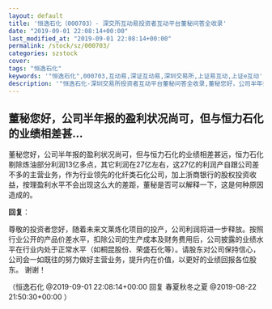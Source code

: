 ```yaml
---
layout: default
title: '恒逸石化（000703）- 深交所互动易投资者互动平台董秘问答全收录'
date: "2019-09-01 22:08:14+00:00"
last_modified_at: "2019-09-01 22:08:14+00:00"
permalink: /stock/sz/000703/
categories: szstock
cover: 
tags: "恒逸石化"
keywords: '"恒逸石化",000703,互动易,深证互动易,深圳交易所,上证易互动,上证e互动'
description: '"恒逸石化-深圳交易所投资者互动平台董秘问答全收录,董秘您好，公司半年报的盈利状况尚可，但与恒力石化的业绩相差甚远，恒力石化剔除炼油部分利润13亿多点，其它利润在27亿左右，这27亿的利润产自跟公司差不多的主营业务，作为行业领先的化纤类石化公司，加上浙商银行的股权投资收益，按理盈利水平不会出现这么大的差距，董秘是否可以解释一下，这是何种原因造成的。"'
---
```


## 董秘您好，公司半年报的盈利状况尚可，但与恒力石化的业绩相差甚...

董秘您好，公司半年报的盈利状况尚可，但与恒力石化的业绩相差甚远，恒力石化剔除炼油部分利润13亿多点，其它利润在27亿左右，这27亿的利润产自跟公司差不多的主营业务，作为行业领先的化纤类石化公司，加上浙商银行的股权投资收益，按理盈利水平不会出现这么大的差距，董秘是否可以解释一下，这是何种原因造成的。

**回复**：

尊敬的投资者您好，随着未来文莱炼化项目的投产，公司利润将进一步释放。按照行业公开的产品价差水平，扣除公司的生产成本及财务费用后，公司披露的业绩水平在行业内处于正常水平（如桐昆股份、荣盛石化等）。请股东对公司保持信心，公司会一如既往的努力做好主营业务，提升内在价值，以更好的业绩回报各位股东。 谢谢！ 

（恒逸石化  @2019-09-01 22:08:14+00:00 回复 春夏秋冬之夏  @2019-08-22 21:50:30+00:00 ）

